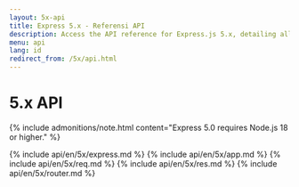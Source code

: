 ```yaml
---
layout: 5x-api
title: Express 5.x - Referensi API
description: Access the API reference for Express.js 5.x, detailing all modules, methods, and properties for building web applications with this latest version.
menu: api
lang: id
redirect_from: /5x/api.html
---
```


<div id="api-doc" markdown="1">

  <h1>5.x API</h1>

{% include admonitions/note.html content="Express 5.0 requires Node.js 18 or higher." %}

{% include api/en/5x/express.md %}
{% include api/en/5x/app.md %}
{% include api/en/5x/req.md %}
{% include api/en/5x/res.md %}
{% include api/en/5x/router.md %}

</div>
